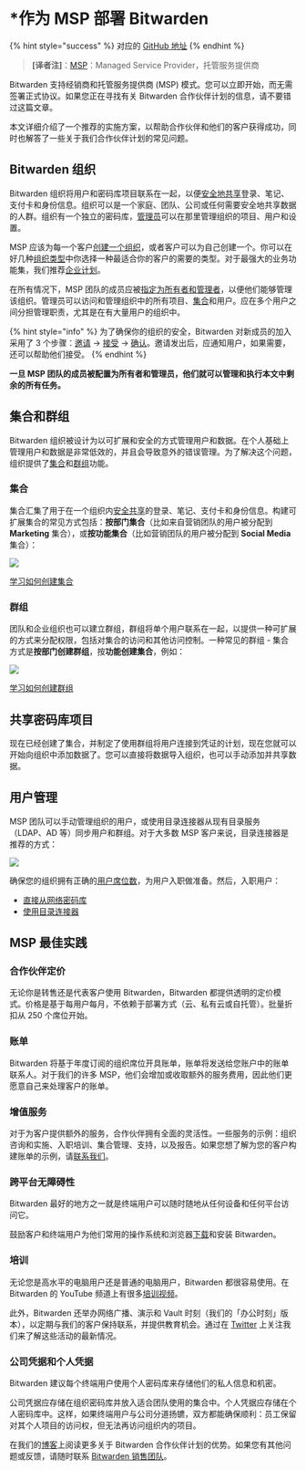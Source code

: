 # \*作为 MSP 部署 Bitwarden

{% hint style="success" %}
对应的 [GitHub 地址](https://github.com/bitwarden/help/blob/25bc445da1a9484e93ae6759ea2ef391d0c1881a/_articles/organizations/deploying-bitwarden-as-a-msp.md)
{% endhint %}

> **\[译者注]**：[MSP](https://wiki.mbalib.com/wiki/%E7%AE%A1%E7%90%86%E6%9C%8D%E5%8A%A1%E6%8F%90%E4%BE%9B%E5%95%86)：Managed Service Provider，托管服务提供商

Bitwarden 支持经销商和托管服务提供商 (MSP) 模式。您可以立即开始，而无需签署正式协议。如果您正在寻找有关 Bitwarden 合作伙伴计划的信息，请不要错过这篇文章。

本文详细介绍了一个推荐的实施方案，以帮助合作伙伴和他们的客户获得成功，同时也解答了一些关于我们合作伙伴计划的常见问题。

## Bitwarden 组织 <a href="#bitwarden-organizations" id="bitwarden-organizations"></a>

Bitwarden 组织将用户和密码库项目联系在一起，以便[安全地共享](../organizations/sharing.md)登录、笔记、支付卡和身份信息。组织可以是一个家庭、团队、公司或任何需要安全地共享数据的人群。组织有一个独立的密码库，[管理员](../admin-console/manage-members/member-roles.md)可以在那里管理组织的项目、用户和设置。

MSP 应该为每一个客户[创建一个组织](../admin-console/organizations-overview.md#create-an-organization)，或者客户可以为自己创建一个。你可以在好几种[组织类型](../admin-console/organizations-overview.md#types-of-organizations-1)中你选择一种最适合你的客户的需要的类型。对于最强大的业务功能集，我们推荐[企业计划](../plans-and-pricing/password-manager/about-bitwarden-plans.md#enterprise-organizations)。

在所有情况下，MSP 团队的成员应被[指定为所有者和管理者](../admin-console/manage-members/member-roles.md)，以便他们能够管理该组织。管理员可以访问和管理组织中的所有项目、[集合](../admin-console/manage-shared-items/collections/about-collections.md)和用户。应在多个用户之间分担管理职责，尤其是在有大量用户的组织中。

{% hint style="info" %}
为了确保你的组织的安全，Bitwarden 对新成员的加入采用了 3 个步骤：[邀请](../admin-console/manage-members/user-management.md#invite) → [接受](../admin-console/manage-members/user-management.md#accept) → [确认](../admin-console/manage-members/user-management.md#confirm)。邀请发出后，应通知用户，如果需要，还可以帮助他们接受。
{% endhint %}

**一旦 MSP 团队的成员被配置为所有者和管理员，他们就可以管理和执行本文中剩余的所有任务。**

## 集合和群组 <a href="#collections-and-groups" id="collections-and-groups"></a>

Bitwarden 组织被设计为以可扩展和安全的方式管理用户和数据。在个人基础上管理用户和数据是非常低效的，并且会导致意外的错误管理。为了解决这个问题，组织提供了[集合](../admin-console/manage-shared-items/collections/about-collections.md)和[群组](../admin-console/manage-members/groups.md)功能。

### 集合 <a href="#collections" id="collections"></a>

集合汇集了用于在一个组织内[安全共享](../organizations/sharing.md)的登录、笔记、支付卡和身份信息。构建可扩展集合的常见方式包括：**按部门集合**（比如来自营销团队的用户被分配到 **Marketing** 集合），或**按功能集合**（比如营销团队的用户被分配到 **Social Media** 集合）：

![](https://bitwarden.com/help/images/organizations/collections-graphic-1.png)

[学习如何创建集合](../admin-console/manage-shared-items/collections/about-collections.md#create-a-collection)

### 群组 <a href="#groups" id="groups"></a>

团队和企业组织也可以建立群组，群组将单个用户联系在一起，以提供一种可扩展的方式来分配权限，包括对集合的访问和其他访问控制。一种常见的群组 - 集合方式是**按部门创建群组**，按**功能创建集合**，例如：

![](https://bitwarden.com/help/images/organizations/collections-graphic-2.png)

[学习如何创建群组](../admin-console/manage-members/groups.md#create-a-group)

## 共享密码库项目 <a href="#share-vault-items" id="share-vault-items"></a>

现在已经创建了集合，并制定了使用群组将用户连接到凭证的计划，现在您就可以开始向组织中添加数据了。您可以直接将数据导入组织，也可以手动添加并共享数据。

## 用户管理 <a href="#user-management" id="user-management"></a>

MSP 团队可以手动管理组织的用户，或使用目录连接器从现有目录服务（LDAP、AD 等）同步用户和群组。对于大多数 MSP 客户来说，目录连接器是推荐的方式：

![](https://bitwarden.com/help/images/directory-connector/dc-diagram.png)

确保您的组织拥有正确的[用户席位数](../admin-console/manage-members/user-management.md#manage-user-seats)，为用户入职做准备。然后，入职用户：

* [直接从网络密码库](../admin-console/manage-members/user-management.md#onboard-users)
* [使用目录连接器](../admin-console/manage-members/directory-connector/about-directory-connector.md)

## MSP 最佳实践 <a href="#msp-best-practices" id="msp-best-practices"></a>

### 合作伙伴定价 <a href="#pricing-for-partners" id="pricing-for-partners"></a>

无论你是转售还是代表客户使用 Bitwarden，Bitwarden 都提供透明的定价模式。价格是基于每用户每月，不依赖于部署方式（云、私有云或自托管）。批量折扣从 250 个席位开始。

### 账单 <a href="#invoicing" id="invoicing"></a>

Bitwarden 将基于年度订阅的组织席位开具账单，账单将发送给您账户中的账单联系人。对于我们的许多 MSP，他们会增加或收取额外的服务费用，因此他们更愿意自己来处理客户的账单。

### 增值服务 <a href="#value-added-services" id="value-added-services"></a>

对于为客户提供额外的服务，合作伙伴拥有全面的灵活性。一些服务的示例：组织咨询和实施、入职培训、集合管理、支持，以及报告。如果您想了解为您的客户构建账单的示例，请[联系我们](https://bitwarden.com/contact/)。

### 跨平台无障碍性 <a href="#cross-platform-accessibility" id="cross-platform-accessibility"></a>

Bitwarden 最好的地方之一就是终端用户可以随时随地从任何设备和任何平台访问它。

鼓励客户和终端用户为他们常用的操作系统和浏览器[下载](https://bitwarden.com/download/)和安装 Bitwarden。

### 培训 <a href="#training" id="training"></a>

无论您是高水平的电脑用户还是普通的电脑用户，Bitwarden 都很容易使用。在 Bitwarden 的 YouTube 频道上有很多[培训视频](https://www.youtube.com/c/Bitwarden/videos)。

此外，Bitwarden 还举办网络广播、演示和 Vault 时刻（我们的「办公时刻」版本），以定期与我们的客户保持联系，并提供教育机会。通过在 [Twitter](https://twitter.com/bitwarden) 上关注我们来了解这些活动的最新情况。

### 公司凭据和个人凭据 <a href="#company-credentials-and-personal-credentials" id="company-credentials-and-personal-credentials"></a>

Bitwarden 建议每个终端用户使用个人密码库来存储他们的私人信息和机密。

公司凭据应存储在组织密码库并放入适合团队使用的集合中。个人凭据应存储在个人密码库中。这样，如果终端用户与公司分道扬镳，双方都能确保顺利：员工保留对其个人项目的访问权，但无法再访问组织内的项目。

在我们的[博客](https://bitwarden.com/blog/post/secure-password-management-for-msps/)上阅读更多关于 Bitwarden 合作伙伴计划的优势。如果您有其他问题或反馈，请随时联系 [Bitwarden 销售团队](https://bitwarden.com/contact)。
